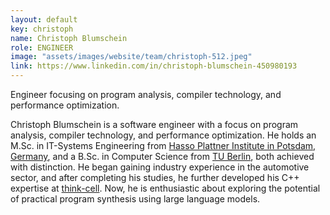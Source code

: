 ```yaml
---
layout: default
key: christoph
name: Christoph Blumschein
role: ENGINEER
image: "assets/images/website/team/christoph-512.jpeg"
link: https://www.linkedin.com/in/christoph-blumschein-450980193
---
```

<p class="shotdis">Engineer focusing on program analysis, compiler technology, and performance optimization.</p>
<p>Christoph Blumschein is a software engineer with a focus on program analysis, compiler technology, and performance optimization. He holds an M.Sc. in IT-Systems Engineering from <a target="_blank"  href="https://hpi.de/en/">Hasso Plattner Institute in Potsdam, Germany</a>, and a B.Sc. in Computer Science from <a target="_blank" href="https://www.tu.berlin/en/">TU Berlin</a>, both achieved with distinction.
He began gaining industry experience in the automotive sector, and after completing his studies, he further developed his C++ expertise at <a target="_blank" href="https://www.think-cell.com/en">think-cell</a>. Now, he is enthusiastic about exploring the potential of practical program synthesis using large language models.</p>